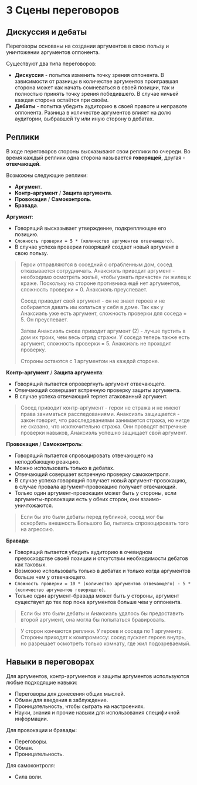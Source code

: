 # 3 Сцены переговоров

## Дискуссия и дебаты

Переговоры основаны на создании аргументов в свою пользу и уничтожении аргументов оппонента.

Существуют два типа переговоров:
- **Дискуссия** - попытка изменить точку зрения оппонента.
  В зависимости от разницы в количестве аргументов проигравшая сторона может как начать сомневаться в своей позиции,
  так и полностью принять точку зрения победившего.
  В случае ничьей каждая сторона остаётся при своём.
- **Дебаты** - попытка убедить аудиторию в своей правоте и неправоте оппонента.
  Разница в количестве аргументов влияет на долю аудитории, выбравшей ту или иную сторону в дебатах.

## Реплики

В ходе переговоров стороны высказывают свои реплики по очереди.
Во время каждый реплики одна сторона называется **говорящей**, другая - **отвечающей**.

Возможны следующие реплики:
- **Аргумент**.
- **Контр-аргумент** / **Защита аргумента**.
- **Провокация** / **Самоконтроль**.
- **Бравада**.

**Аргумент**:
- Говорящий высказывает утверждение, подкрепляющее его позицию.
- `Сложность проверки = 5 * (количество аргументов отвечающего)`.
- В случае успеха проверки говорящий создает новый аргумент в свою пользу.

>Герои отправляются в соседний с ограбленным дом, сосед отказывается сотрудничать.
>Анаксиэль приводит аргумент - необходимо осмотреть жильё, чтобы узнать причастен ли жилец к краже.
>Поскольку на стороне противника ещё нет аргументов, сложность проверки = 0. Анаксиэль преуспевает.
>
>Сосед приводит свой аргумент - он не знает героев и не собирается давать им копаться у себя в доме.
>Так как у Анаксиэль уже есть аргумент, сложность проверки для соседа = 5. Он преуспевает.
>
>Затем Анаксиэль снова приводит аргумент (2) - лучше пустить в дом их троих, чем весь отряд стражи.
>У соседа теперь также есть аргумент, сложность проверки = 5. Анаксиэль не проходит проверку.
>
>Стороны остаются с 1 аргументом на каждой стороне.

**Контр-аргумент** / **Защита аргумента**:
- Говорящий пытается опровергнуть аргумент отвечающего.
- Отвечающий совершает встречную проверку защиты аргумента.
- В случае успеха отвечающий теряет атакованный аргумент.

>Сосед приводит контр-аргумент - герои не стража и не имеют права заниматься расследованиями.
>Анаксиэль защищается - закон говорит, что расследованиями занимается стража, но нигде не сказано, что исключительно стража.
>Они проводят встречные проверки навыков, Анаксиэль успешно защищает свой аргумент.

**Провокация** / **Самоконтроль**:
- Говорящий пытается спровоцировать отвечающего на неподобающую реакцию.
- Можно использовать только в дебатах.
- Отвечающий совершает встречную проверку самоконтроля.
- В случае успеха говорящий получает новый аргумент-провокацию, в случае провала аргумент-провокацию получает отвечающий.
- Только один аргумент-провокация может быть у стороны, если аргументы-провокации есть у обеих сторон, они взаимо-уничтожаются.

>Если бы это были дебаты перед публикой, сосед мог бы оскорбить внешность Большого Бо, пытаясь спровоцировать того на агрессию.

**Бравада**:
- Говорящий пытается убедить аудиторию в очевидном превосходстве своей позиции и отсутствии необходимости дебатов как таковых.
- Возможно использовать только в дебатах и только когда аргументов больше чем у отвечающего.
- `Сложность проверки = 10 * (количество аргументов отвечающего) - 5 * (количество аргументов говорящего)`.
- Только один аргумент-бравада может быть у стороны, аргумент существует до тех пор пока аргументов больше чем у оппонента.

>Если бы это были дебаты и Анаксиэль удалось бы предоставить второй аргумент, она могла бы попытаться бравировать.

>У сторон кончаются реплики. У героев и соседа по 1 аргументу.
>Стороны приходят к компромиссу: сосед пускает героев внутрь, но разрешает осмотреть только комнату, где жил подозреваемый.

## Навыки в переговорах

Для аргументов, контр-аргументов и защиты аргументов используются любые подходящие навыки:
- Переговоры для донесения общих мыслей.
- Обман для введения в заблуждение.
- Проницательность, чтобы сыграть на настроениях.
- Науки, знания и прочие навыки для использования специфичной информации.

Для провокации и бравады:
- Переговоры.
- Обман.
- Проницательность.

Для самоконтроля:
- Сила воли.
